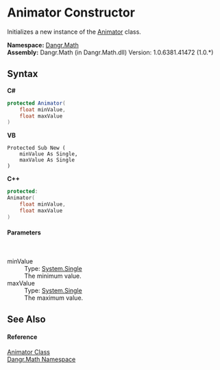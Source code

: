 # Animator Constructor 
 

Initializes a new instance of the <a href="T_Dangr_Math_Animator">Animator</a> class.

**Namespace:**&nbsp;<a href="N_Dangr_Math">Dangr.Math</a><br />**Assembly:**&nbsp;Dangr.Math (in Dangr.Math.dll) Version: 1.0.6381.41472 (1.0.*)

## Syntax

**C#**<br />
``` C#
protected Animator(
	float minValue,
	float maxValue
)
```

**VB**<br />
``` VB
Protected Sub New ( 
	minValue As Single,
	maxValue As Single
)
```

**C++**<br />
``` C++
protected:
Animator(
	float minValue, 
	float maxValue
)
```


#### Parameters
&nbsp;<dl><dt>minValue</dt><dd>Type: <a href="http://msdn2.microsoft.com/en-us/library/3www918f" target="_blank">System.Single</a><br />The minimum value.</dd><dt>maxValue</dt><dd>Type: <a href="http://msdn2.microsoft.com/en-us/library/3www918f" target="_blank">System.Single</a><br />The maximum value.</dd></dl>

## See Also


#### Reference
<a href="T_Dangr_Math_Animator">Animator Class</a><br /><a href="N_Dangr_Math">Dangr.Math Namespace</a><br />